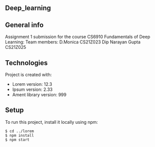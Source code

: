 ## Deep_learning

## General info
Assignment 1 submission for the course CS6910 Fundamentals of Deep Learning:
Team members: D.Monica CS21Z023 Dip Narayan Gupta CS21Z025

## Technologies
Project is created with:
* Lorem version: 12.3
* Ipsum version: 2.33
* Ament library version: 999
	
## Setup
To run this project, install it locally using npm:

```
$ cd ../lorem
$ npm install
$ npm start
```
